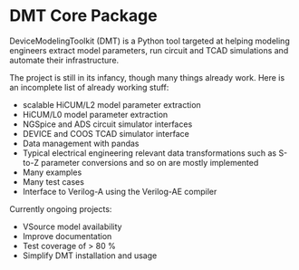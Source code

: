 # DMT Core Package

DeviceModelingToolkit (DMT) is a Python tool targeted at helping modeling engineers extract model parameters, run circuit and TCAD simulations and automate their infrastructure.

The project is still in its infancy, 
though many things already work. 
Here is an incomplete list of already working stuff:

- scalable HiCUM/L2 model parameter extraction
- HiCUM/L0 model parameter extraction
- NGSpice and ADS circuit simulator interfaces
- DEVICE and COOS TCAD simulator interface
- Data management with pandas
- Typical electrical engineering relevant data transformations such as S-to-Z parameter conversions and so on are mostly implemented
- Many examples
- Many test cases
- Interface to Verilog-A using the Verilog-AE compiler

Currently ongoing projects:

- VSource model availability
- Improve documentation
- Test coverage of > 80 %
- Simplify DMT installation and usage
